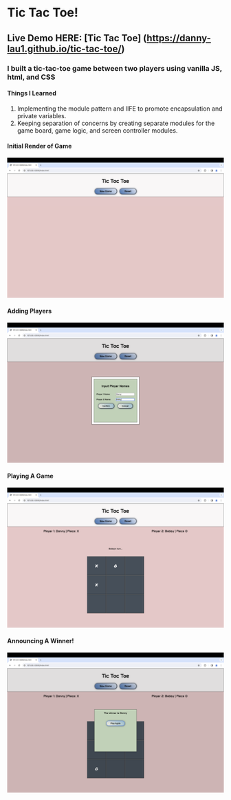 # Tic Tac Toe!

## Live Demo HERE: [Tic Tac Toe] (https://danny-lau1.github.io/tic-tac-toe/)

### I built a tic-tac-toe game between two players using vanilla JS, html, and CSS

#### Things I Learned

1. Implementing the module pattern and IIFE to promote encapsulation and private variables. 
2. Keeping separation of concerns by creating separate modules for the game board, game logic, and screen controller modules.

#### Initial Render of Game

![start of game](images/start.png)

#### Adding Players

![Adding Players](images/names.png)

#### Playing A Game

![Playing A Game](images/playing.png)

#### Announcing A Winner!

![Winner](images/winner.png)
